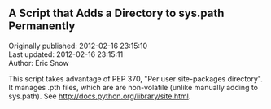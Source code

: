 ## A Script that Adds a Directory to sys.path Permanently  
Originally published: 2012-02-16 23:15:10  
Last updated: 2012-02-16 23:15:11  
Author: Eric Snow  
  
This script takes advantage of PEP 370, "Per user site-packages directory".  It manages .pth files, which are are non-volatile (unlike manually adding to sys.path).  See http://docs.python.org/library/site.html.